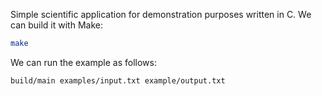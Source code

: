 Simple scientific application for demonstration purposes written in C.
We can build it with Make:

```bash
make
```

We can run the example as follows:

```bash
build/main examples/input.txt example/output.txt
```
